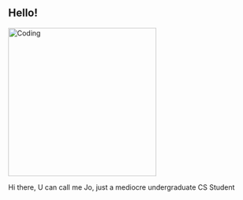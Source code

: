 ## Hello!

<img align="center" alt="Coding" width="300" src="https://img.etimg.com/photo/msid-84347069/Busy%20gif.jpg" />

Hi there, U can call me Jo, just a mediocre undergraduate CS Student
